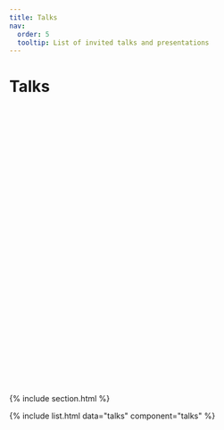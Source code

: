 ```yaml
---
title: Talks
nav:
  order: 5
  tooltip: List of invited talks and presentations
---
```



# Talks

<div id="map" style="height: 500px;"></div>

<script>
    // Initialize the map and set its view
    var map = L.map('map').setView([51.505, -0.09], 2); // Default view set to a world map

    // Add OpenStreetMap tiles to the map
    L.tileLayer('https://{s}.tile.openstreetmap.org/{z}/{x}/{y}.png', {
        maxZoom: 18,
        attribution: '© OpenStreetMap'
    }).addTo(map);

    // Add markers based on the YAML data
    {% for location in site.data.talks %}
        L.marker([{{ location.latitude }}, {{ location.longitude }}])
            .addTo(map)
            .bindPopup("<b>{{ location.place }}</b><br>{{ location.name }}");
    {% endfor %}
</script>


{% include section.html %}

{% include list.html data="talks" component="talks" %}
